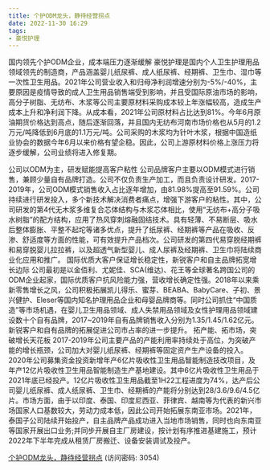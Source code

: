 ```yaml
---
title: 个护ODM龙头，静待经营拐点
date: 2022-11-30 16:29
tags:
- 豪悦护理
---
```

国内领先个护ODM企业，成本端压力逐渐缓解
豪悦护理是国内个人卫生护理用品领域领先的制造商，产品涵盖婴儿纸尿裤、成人纸尿裤、经期裤、卫生巾、湿巾等一次性卫生用品。2021年公司营业收入和归母净利润增速分别为-5%/-40%，主要原因是疫情导致的成人卫生用品销售端受到影响，并且受国际原油市场的影响，高分子树脂、无纺布、木浆等公司主要原材料采购成本较上年涨幅较高，造成生产成本上升和净利润下降。从成本看，2021年公司原材料占比达到81%。今年6月原油期货价格达到高点，随后逐渐回落，并且国内无纺布河南市场价格也从5月的1.2万元/吨降低到6月底的1.1万元/吨。公司采购的木浆均为针叶木浆，根据中国造纸业协会的数据今年6月以来价格有望企稳。因此，公司上游原材料价格上涨压力将逐步缓解，公司业绩将进入修复期。
<!-- more -->
公司以ODM为主，研发赋能提高客户粘性
公司品牌客户主要以ODM模式进行销售，兼顾少量自有品牌打造。公司不仅负责生产加工，而且负责设计研发。2017-2019年，公司ODM模式销售收入占比逐年增加，由81.98%提高至91.59%。公司持续进行研发投入，多个新技术解决消费者痛点，增强下游客户的粘性。其中，公司研发的第4代无木浆多维复合芯体结构与木浆芯体相比，使用“无纺布+高分子吸水树脂”的配方结构，应用了热风穿刺熔融固结技术。具有轻薄、不易断层、吸水后整体膨胀、平整不起坨等诸多优点，提升了纸尿裤、经期裤等产品在吸收、反渗、舒适度等方面的性能，可有效提升产品档次。公司研发的第四代易穿脱经期裤和易穿脱婴儿拉拉裤，以及超透气新型婴儿、成人尿裤及经期裤、卫生巾将陆续商业化应用和推广。
国际优质大客户保证增长稳定性，新锐客户和自主品牌拓宽增长边际
公司最初是以金佰利、尤妮佳、SCA(维达)、花王等全球著名跨国公司的ODM企业起家，国际优质客户抗风险能力强，营收增长确定性强。2018年以来乘新零售增长之风，公司积极拓展凯儿得乐、蜜芽、BEABA、BabyCare、子初、景兴健护、Eleser等国内知名护理用品企业和母婴品牌商等。同时公司抓住“中国质造”等市场机遇，在婴儿卫生用品领域、成人失禁用品领域及女性护理用品领域建设数十个自有品牌，2017~2019年自有品牌销售收入分别为1.35/1.45/1.62亿元。新锐客户和自有品牌的拓展促进公司市占率的进一步提升。
拓产能、拓市场，突破增长天花板
2017-2019年公司主要产品的产能利用率持续处于高位，为突破产能的增长瓶颈，公司加大对婴儿纸尿裤、经期裤等固定资产生产设备的投入。2020年公司募集资金投资新增年产6亿片吸收性卫生用品智能制造技改项目，及年产12亿片吸收性卫生用品智能制造生产基地建设。其中6亿片吸收性卫生用品于2021年底已经投产。12亿片吸收性卫生用品截至1H22工程进度为74%，达产后公司婴儿纸尿裤、成人纸尿裤、卫生巾、经期裤的产能将分别达到28/3.6/9.6/4.5亿片。市场方面，由于以印度、泰国、印度尼西亚、菲律宾、越南等为代表的新兴市场国家人口基数较大，劳动力成本低，因此公司开始拓展东南亚市场。2021年，泰国子公司陆续开始投产，自主品牌产品成功进入当地市场销售，同时也向东南亚等国家开展出口业务;并同步开展自主厂房建设，按计划有序推进基建施工，预计2022年下半年完成从租赁厂房搬迁、设备安装调试及投产。

[个护ODM龙头，静待经营拐点](https://url12.ctfile.com/f/3948612-738830084-1b6952?p=3054)
(访问密码: 3054)


